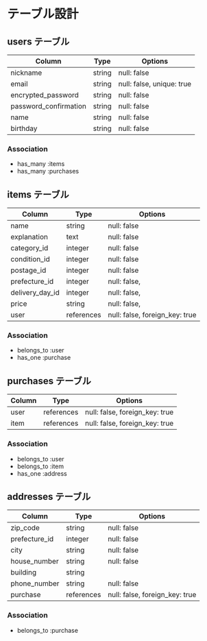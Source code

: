 # テーブル設計

## users テーブル

| Column                |  Type  | Options                   |
| --------------------- | ------ | --------------------------|
| nickname              | string | null: false               |
| email                 | string | null: false, unique: true |
| encrypted_password    | string | null: false               |
| password_confirmation | string | null: false               |
| name                  | string | null: false               |
| birthday              | string | null: false               |

### Association

- has_many :items
- has_many :purchases 

## items テーブル

| Column             |  Type      | Options                        |
| ------------------ | ---------- | -------------------------------|
| name               | string     | null: false                    |
| explanation        | text       | null: false                    |
| category_id        | integer    | null: false                    |
| condition_id       | integer    | null: false                    |
| postage_id         | integer    | null: false                    |
| prefecture_id      | integer    | null: false,                   |
| delivery_day_id    | integer    | null: false,                   |
| price              | string     | null: false,                   |
| user               | references | null: false, foreign_key: true |
### Association

- belongs_to :user
- has_one    :purchase


## purchases テーブル 

| Column       | Type       | Options                        |
| ------------ | ---------- | -------------------------------|
| user         | references | null: false, foreign_key: true |
| item         | references | null: false, foreign_key: true |

### Association

- belongs_to :user
- belongs_to :item
- has_one    :address

## addresses テーブル

| Column             |  Type      | Options                        |
| ------------------ | ---------- | -------------------------------|
| zip_code           | string     | null: false                    |
| prefecture_id      | integer    | null: false                    |
| city               | string     | null: false                    |
| house_number       | string     | null: false                    |
| building           | string     |                                |
| phone_number       | string     | null: false                    |
| purchase           | references | null: false, foreign_key: true |

### Association

- belongs_to :purchase